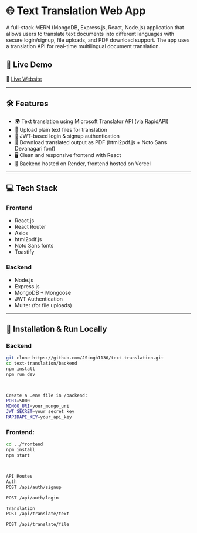 # 🌐 Text Translation Web App

A full-stack MERN (MongoDB, Express.js, React, Node.js) application that allows users to translate text documents into different languages with secure login/signup, file uploads, and PDF download support. The app uses a translation API for real-time multilingual document translation.

## 🚀 Live Demo

🔗 [Live Website](https://text-translation-nu.vercel.app/login)

---

## 🛠️ Features

- 🌍 Text translation using Microsoft Translator API (via RapidAPI)
- 📄 Upload plain text files for translation
- 🔐 JWT-based login & signup authentication
- 🧾 Download translated output as PDF (html2pdf.js + Noto Sans Devanagari font)
- 🖥️ Clean and responsive frontend with React
- 📡 Backend hosted on Render, frontend hosted on Vercel

---

## 💻 Tech Stack

### Frontend
- React.js
- React Router
- Axios
- html2pdf.js
- Noto Sans fonts
- Toastify

### Backend
- Node.js
- Express.js
- MongoDB + Mongoose
- JWT Authentication
- Multer (for file uploads)

---

## 🔧 Installation & Run Locally

### Backend

```bash
git clone https://github.com/JSingh1130/text-translation.git
cd text-translation/backend
npm install
npm run dev



Create a .env file in /backend:
PORT=5000
MONGO_URI=your_mongo_uri
JWT_SECRET=your_secret_key
RAPIDAPI_KEY=your_api_key
```

### Frontend:
```bash
cd ../frontend
npm install
npm start



API Routes
Auth
POST /api/auth/signup

POST /api/auth/login

Translation
POST /api/translate/text

POST /api/translate/file
```
